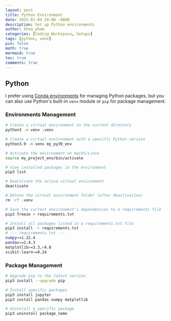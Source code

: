 ```yaml
---
layout: post
title: Python Environment
date: 2025-01-04 20:00 -0800
description: Set up Python environments
author: khoa_pham
categories: [Coding Workspace, Setups]
tags: [python, venv]
pin: false
math: true
mermaid: true
toc: true
comments: true
---
```


## Python

I prefer using [Conda environments](https://kdpham-1002.github.io/mindpalace/posts/conda-environments/) for managing Python packages, but you can also use Python's built-in `venv` module or `pip` for package management.

### Environments Management

```bash
# Create a virtual environment in the current directory
python3 -m venv .venv

# Create a virtual environment with a specific Python version
python3.9 -m venv my_py39_env
```

```bash
# Activate the environment on macOS/Linux
source my_project_env/bin/activate

# View installed packages in the environment
pip3 list

# Deactivate the active virtual environment
deactivate

# Delete the virtual environment folder (after deactivation)
rm -rf .venv
```

```bash
# Save the current environment's dependencies to a requirements file
pip3 freeze > requirements.txt

# Install all packages listed in a requirements.txt file
pip3 install -r requirements.txt
# --- requirements.txt ---
numpy==1.22.4
pandas==1.4.3
matplotlib>=3.3,<4.0
scikit-learn>=0.24
```

### Package Management

```bash
# Upgrade pip to the latest version
pip3 install --upgrade pip

# Install specific packages
pip3 install jupyter
pip3 install pandas numpy matplotlib

# Uninstall a specific package
pip3 uninstall package_name
```